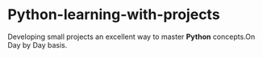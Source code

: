 # Python-learning-with-projects

Developing small projects an excellent way to master **Python** concepts.On Day by Day basis.
